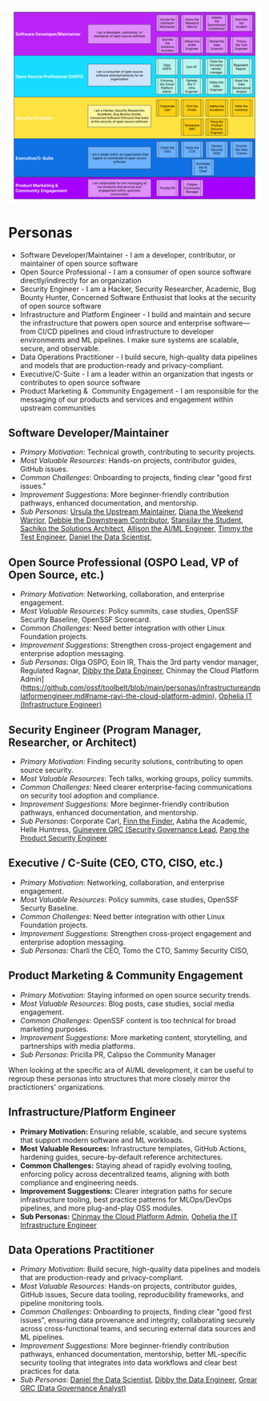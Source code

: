 <img align="top" src="https://github.com/ossf/toolbelt/blob/main/personas/Toolbelt-personas.png">

# Personas

- Software Developer/Maintainer - I am a developer, contributor, or maintainer of open source software
- Open Source Professional - I am a consumer of open source software directly/indirectly for an organization
- Security Engineer - I am a Hacker, Security Researcher, Academic, Bug Bounty Hunter, Concerned Software Enthusist that looks at the security of open source software
- Infrastructure and Platform Engineer - I build and maintain and secure the infrastructure that powers open source and enterprise software—from CI/CD pipelines and cloud infrastructure to developer environments and ML pipelines. I make sure systems are scalable, secure, and observable.
- Data Operations Practitioner - I build secure, high-quality data pipelines and models that are production-ready and privacy-compliant.
- Executive/C-Suite - I am a leader within an organization that ingests or contributes to open source software
- Product Marketing &  Community Engagement - I am responsible for the messaging of our products and services and engagement within upstream communities

## Software Developer/Maintainer
- *Primary Motivation*: Technical growth, contributing to security projects.
- *Most Valuable Resources*: Hands-on projects, contributor guides, GitHub issues.
- *Common Challenges*: Onboarding to projects, finding clear "good first issues."
- *Improvement Suggestions*: More beginner-friendly contribution pathways, enhanced documentation, and mentorship.
- *Sub Personas*: [Ursula the Upstream Maintainer](https://github.com/ossf/toolbelt/blob/main/personas/softwaredeveloper.md#name-ursula-the-upstream-maintainer), [Diana the Weekend Warrior](https://github.com/ossf/toolbelt/blob/main/personas/softwaredeveloper.md#name-diana-the-weekend-warrior), [Debbie the Downstream Contributor](https://github.com/ossf/toolbelt/blob/main/personas/softwaredeveloper.md#name-debbie-the-downstream-contributor), [Stansilav the Student](https://github.com/ossf/toolbelt/blob/main/personas/softwaredeveloper.md#name-stanislav-the-student-maintainer), [Sachiko the Solutions Architect](https://github.com/ossf/toolbelt/blob/main/personas/softwaredeveloper.md#name-allison-the-solution-architect), [Allison the AI/ML Engineer](https://github.com/ossf/toolbelt/blob/main/personas/softwaredeveloper.md#name-priya-the-aiml-engineer), [Timmy the Test Engineer](https://github.com/ossf/toolbelt/blob/main/personas/softwaredeveloper.md#name-marcus-the-test-engineer), [Daniel the Data Scientist](https://github.com/ossf/toolbelt/blob/main/personas/dataoperationspractitioner.md#name-daniel-the-data-scientist), 

## Open Source Professional (OSPO Lead, VP of Open Source, etc.)
- *Primary Motivation*: Networking, collaboration, and enterprise engagement.
- *Most Valuable Resources*: Policy summits, case studies, OpenSSF Security Baseline, OpenSSF Scorecard.
- *Common Challenges*: Need better integration with other Linux Foundation projects.
- *Improvement Suggestions*: Strengthen cross-project engagement and enterprise adoption messaging.
- *Sub Personas*: Olga OSPO, Eoin IR, Thais the 3rd party vendor manager, Regulated Ragnar, [Dibby the Data Engineer](https://github.com/ossf/toolbelt/blob/main/personas/dataoperationspractitioner.md#name-susan-the-data-engineer), Chinmay the Cloud Platform Admin](https://github.com/ossf/toolbelt/blob/main/personas/infrastructureandplatformengineer.md#name-ravi-the-cloud-platform-admin), [Ophelia IT (Infrastructure Engineer)](https://github.com/ossf/toolbelt/blob/main/personas/infrastructureandplatformengineer.md#name-ophelia-the-it-infrastructure-engineer)

## Security Engineer (Program Manager, Researcher, or Architect)
- *Primary Motivation*: Finding security solutions, contributing to open source security.
- *Most Valuable Resources*: Tech talks, working groups, policy summits.
- *Common Challenges*: Need clearer enterprise-facing communications on security tool adoption and compliance.
- *Improvement Suggestions*: More beginner-friendly contribution pathways, enhanced documentation, and mentorship.
- *Sub Personas*: Corporate Carl, [Finn the Finder](https://github.com/ossf/toolbelt/blob/main/personas/securityengineer.md#name-finn-the-finder), Aabha the Academic, Helle Huntress, [Guinevere GRC (Security Governance Lead](https://github.com/ossf/toolbelt/blob/main/personas/infrastructureandplatformengineer.md#name-yasmine-the-security-governance-lead), [Pang the Product Security Engineer](https://github.com/ossf/toolbelt/blob/main/personas/securityengineer.md#name-boyd-the-product-security-engineer)

##  Executive / C-Suite (CEO, CTO, CISO, etc.)
- *Primary Motivation*: Networking, collaboration, and enterprise engagement.
- *Most Valuable Resources*: Policy summits, case studies, OpenSSF Securty Baseline.
- *Common Challenges*:  Need better integration with other Linux Foundation projects.
- *Improvement Suggestions*: Strengthen cross-project engagement and enterprise adoption messaging.
- *Sub Personas*:  Charli the CEO, Tomo the CTO, Sammy Security CISO, 

## Product Marketing & Community Engagement
- *Primary Motivation*: Staying informed on open source security trends.
- *Most Valuable Resources*: Blog posts, case studies, social media engagement.
- *Common Challenges*: OpenSSF content is too technical for broad marketing purposes.
- *Improvement Suggestions*: More marketing content, storytelling, and partnerships with media platforms.
- *Sub Personas*: Pricilla PR, Calipso the Community Manager

When looking at the specific ara of AI/ML development, it can be useful to regroup these personas into structures that more closely mirror the practictioners' organizations. 

## Infrastructure/Platform Engineer
- **Primary Motivation:** Ensuring reliable, scalable, and secure systems that support modern software and ML workloads.
- **Most Valuable Resources:** Infrastructure templates, GitHub Actions, hardening guides, secure-by-default reference architectures.
- **Common Challenges:** Staying ahead of rapidly evolving tooling, enforcing policy across decentralized teams, aligning with both compliance and engineering needs.
- **Improvement Suggestions:** Clearer integration paths for secure infrastructure tooling, best practice patterns for MLOps/DevOps pipelines, and more plug-and-play OSS modules.
- **Sub Personas:** [Chinmay the Cloud Platform Admin](https://github.com/ossf/toolbelt/blob/main/personas/infrastructureandplatformengineer.md#name-ravi-the-cloud-platform-admin), [Ophelia the IT Infrastructure Engineer](https://github.com/ossf/toolbelt/blob/main/personas/infrastructureandplatformengineer.md#name-ophelia-the-it-infrastructure-engineer)

 ## Data Operations Practitioner
- *Primary Motivation*: Build secure, high-quality data pipelines and models that are production-ready and privacy-compliant.
- *Most Valuable Resources*: Hands-on projects, contributor guides, GitHub issues, Secure data tooling, reproducibility frameworks, and pipeline monitoring tools.
- *Common Challenges*: Onboarding to projects, finding clear "good first issues", ensuring data provenance and integrity, collaborating securely across cross-functional teams, and securing external data sources and ML pipelines.
- *Improvement Suggestions*: More beginner-friendly contribution pathways, enhanced documentation, mentorship, better ML-specific security tooling that integrates into data workflows and clear best practices for data.
- *Sub Personas*: [Daniel the Data Scientist](https://github.com/ossf/toolbelt/blob/main/personas/dataoperationspractitioner.md#name-daniel-the-data-scientist), [Dibby the Data Engineer](https://github.com/ossf/toolbelt/blob/main/personas/dataoperationspractitioner.md#name-susan-the-data-engineer), [Grear GRC (Data Governance Analyst)](https://github.com/ossf/toolbelt/blob/main/personas/dataoperationspractitioner.md#name-noura-the-data-governance-analyst)
